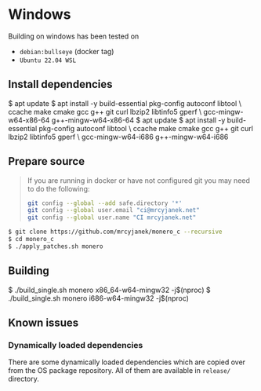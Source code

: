 # Windows

Building on windows has been tested on
- `debian:bullseye` (docker tag)
- `Ubuntu 22.04 WSL`

## Install dependencies

<tabs>
<tab title="x86_64">
<code-block>
$ apt update
$ apt install -y build-essential pkg-config autoconf libtool \
    ccache make cmake gcc g++ git curl lbzip2 libtinfo5 gperf \
    gcc-mingw-w64-x86-64 g++-mingw-w64-x86-64
</code-block>
</tab>
<tab title="i686">
<code-block>
$ apt update
$ apt install -y build-essential pkg-config autoconf libtool \
    ccache make cmake gcc g++ git curl lbzip2 libtinfo5 gperf \
    gcc-mingw-w64-i686 g++-mingw-w64-i686
</code-block>
</tab>
</tabs>

## Prepare source

> If you are running in docker or have not configured git you may need to do the following:
> ```bash
> git config --global --add safe.directory '*'
> git config --global user.email "ci@mrcyjanek.net"
> git config --global user.name "CI mrcyjanek.net"
> ```

```bash
$ git clone https://github.com/mrcyjanek/monero_c --recursive
$ cd monero_c
$ ./apply_patches.sh monero
```

## Building

<tabs>
<tab title="x86_64">
<code-block>
$ ./build_single.sh monero x86_64-w64-mingw32 -j$(nproc)
</code-block>
</tab>
<tab title="i686">
<code-block>
$ ./build_single.sh monero i686-w64-mingw32 -j$(nproc)
</code-block>
</tab>
</tabs>

## Known issues

### Dynamically loaded dependencies

There are some dynamically loaded dependencies which are copied over from the OS package repository. All of them are
available in `release/` directory.